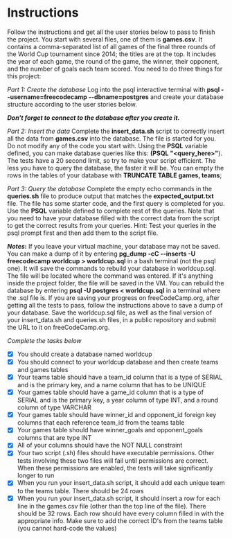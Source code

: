 # Instructions
Follow the instructions and get all the user stories below to pass to finish the project.
You start with several files, one of them is **games.csv**. It contains a comma-separated list of all games of the final three rounds of the World Cup tournament since 2014; the titles are at the top. It includes the year of each game, the round of the game, the winner, their opponent, and the number of goals each team scored. You need to do three things for this project:

_Part 1: Create the database_
Log into the psql interactive terminal with **psql --username=freecodecamp --dbname=postgres** and create your database structure according to the user stories below.

_**Don't forget to connect to the database after you create it.**_

_Part 2: Insert the data_
Complete the **insert_data.sh** script to correctly insert all the data from **games.csv** into the database. The file is started for you. Do not modify any of the code you start with. Using the **PSQL** variable defined, you can make database queries like this: **$($PSQL "<query_here>"**). The tests have a 20 second limit, so try to make your script efficient. The less you have to query the database, the faster it will be. You can empty the rows in the tables of your database with **TRUNCATE TABLE games, teams**;

_Part 3: Query the database_
Complete the empty echo commands in the **queries.sh** file to produce output that matches the **expected_output.txt** file. The file has some starter code, and the first query is completed for you. Use the **PSQL** variable defined to complete rest of the queries. Note that you need to have your database filled with the correct data from the script to get the correct results from your queries. Hint: Test your queries in the psql prompt first and then add them to the script file.

**_Notes_:**
If you leave your virtual machine, your database may not be saved. You can make a dump of it by entering **pg_dump -cC --inserts -U freecodecamp worldcup > worldcup.sql** in a bash terminal (not the psql one). It will save the commands to rebuild your database in worldcup.sql. The file will be located where the command was entered. If it's anything inside the project folder, the file will be saved in the VM. You can rebuild the database by entering **psql -U postgres < worldcup.sql** in a terminal where the .sql file is.
If you are saving your progress on freeCodeCamp.org, after getting all the tests to pass, follow the instructions above to save a dump of your database. Save the worldcup.sql file, as well as the final version of your insert_data.sh and queries.sh files, in a public repository and submit the URL to it on freeCodeCamp.org.

_Complete the tasks below_
- [x] You should create a database named worldcup
- [x] You should connect to your worldcup database and then create teams and games tables
- [x] Your teams table should have a team_id column that is a type of SERIAL and is the primary key, and a name column that has to be UNIQUE
- [x] Your games table should have a game_id column that is a type of SERIAL and is the primary key, a year column of type INT, and a round column of type VARCHAR
- [x] Your games table should have winner_id and opponent_id foreign key columns that each reference team_id from the teams table
- [x] Your games table should have winner_goals and opponent_goals columns that are type INT
- [x] All of your columns should have the NOT NULL constraint
- [x] Your two script (.sh) files should have executable permissions. Other tests involving these two files will fail until permissions are correct. When these permissions are enabled, the tests will take significantly longer to run
- [x] When you run your insert_data.sh script, it should add each unique team to the teams table. There should be 24 rows
- [x] When you run your insert_data.sh script, it should insert a row for each line in the games.csv file (other than the top line of the file). There should be 32 rows. Each row should have every column filled in with the appropriate info. Make sure to add the correct ID's from the teams table (you cannot hard-code the values)
